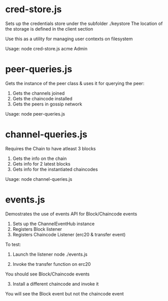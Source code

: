 cred-store.js
=============
Sets up the credentials store under the subfolder ./keystore
The location of the storage is defined in the client section

Use this as a utility for managing user contexts on filesystem

Usage:
node  cred-store.js    acme   Admin


peer-queries.js
===============
Gets the instance of the peer class & uses it for querying the peer:
1. Gets the channels joined
2. Gets the chaincode installed
3. Gets the peers in gossip network

Usage:
node  peer-queries.js

channel-queries.js
==================
Requires the Chain to have atleast 3 blocks
1. Gets the info on the chain
2. Gets info for 2 latest blocks
3. Gets info for the instantiated chaincodes

Usage:
node  channel-queries.js

events.js
=========
Demostrates the use of events API for Block/Chaincode events
1. Sets up the ChannelEventHub instance
2. Registers Block listener
3. Registers Chaincode Listener (erc20 & transfer event)

To test:
1. Launch the listener
node ./events.js

2. Invoke the transfer function on erc20

You should see Block/Chaincode events

3. Install a different chaincode and invoke it

You will see the Block event but not the chaincode event

